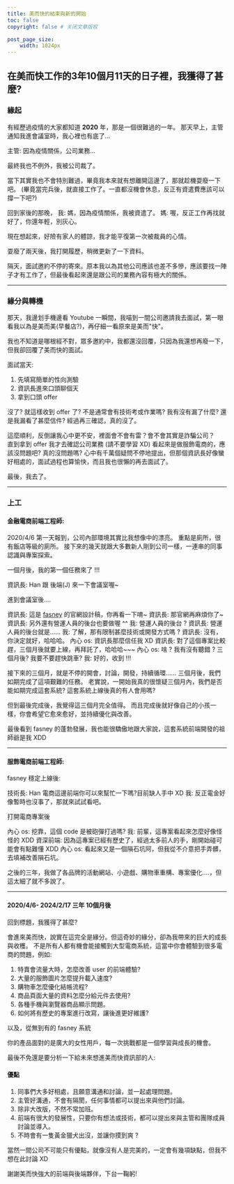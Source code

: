 ```yaml
---
title: 美而快的結束與新的開始
toc: false
copyright: false # 关闭文章版权

post_page_size: 
    width: 1024px
---
```


## 在美而快工作的3年10個月11天的日子裡，我獲得了甚麼?

### 緣起

有經歷過疫情的大家都知道 **2020** 年，那是一個很難過的一年。
那天早上，主管通知我進會議室時，我心裡也有底了...

主管: 因為疫情關係，公司業務...

最終我也不例外，我被公司裁了。

當下其實我也不會特別難過，畢竟我本來就有想離開這邊了，那就趁機耍廢一下吧。
(畢竟當完兵後，就直接工作了。一直都沒機會休息，反正有資遣費應該可以撐一下吧?)

回到家後的那晚，
我: 媽，因為疫情關係，我被資遣了。
媽: 喔，反正工作再找就好了，你還年輕，別灰心。

現在想起來，好險有家人的體諒，我才能平復第一次被裁員的心情。

耍廢了兩天後，我打開履歷，稍微更新了一下資料。

隔天，面試邀約不停的寄來。原本我以為其他公司應該也差不多慘，應該要找一陣子才有工作了，但最後看起來還是跟公司的業務內容有極大的關係。

---

### 緣分與轉機

那天，我邊划手機邊看 Youtube
一瞬間，我喵到一間公司邀請我去面試，第一眼看我以為是美而美(早餐店?)，再仔細一看原來是美而"快"。 

我也不知道是哪根經不對，眾多邀約中，我都還沒回覆，只因為我還想再廢一下，但我卻回覆了美而快的面試。

面試當天:
1. 先填寫簡單的性向測驗
2. 資訊長進來口頭聊個天
3. 拿到口頭 offer

沒了?
就這樣收到 offer 了?
不是通常會有技術考或作業嗎? 
我有沒有漏了什麼? 還是我漏看了甚麼信件?
經過再三確認，真的沒了。

這麼順利，反倒讓我心中更不安，裡面會不會有雷？會不會其實是詐騙公司？　
直到拿到 offer 我才去確認公司業務 (請不要學習 XD)
看起來是做服飾電商的，應該沒問題吧? 
真的沒問題嗎? 
心中有千萬個疑問不停地提出，但那個資訊長好像蠻好相處的，面試過程也算愉快，而且我也很懶的再去面試了。

最後，我去了。

---

### 上工

#### 金融電商前端工程師:
2020/4/6 第一天報到，公司內部環境其實比我想像中的漂亮。
重點是廁所，很有飯店等級的廁所。
接下來的幾天就跟大多數新人剛到公司一樣，一連串的同事認識與專案探索。

一個月後，我的第一個任務來了 !!!

資訊長: Han 跟 後端(J) 來一下會議室喔~

進到會議室後....

資訊長: 這是 [fasney](https://www.fasney.com/) 的官網設計稿，你再看一下唷~
資訊長: 那官網再麻煩你了~
資訊長: 另外還有營運人員的後台也要做喔 ^^
我: 營運人員的後台 ?
資訊長: 營運人員的後台就是......
我: 了解，那有限制甚麼技術或開發方式嗎 ?
資訊長: 沒有，你決定就好，哈哈哈。
內心 os: 資訊長那麼信任我 XD 
資訊長: 對了這個專案比較趕，三個月後就要上線，再拜託了，哈哈哈~~~
內心 os: 啥 ? 我有沒有聽錯 ? 三個月後? 我要不要趕快跳車?
我: 好的，收到 !!!

接下來的三個月，就是不停的開會，討論，開發，持續循環......
三個月後，我們如期完成了這項艱難的任務。
老實說，一開始我真的很懷疑三個月內，我們是否能如期完成這套系統?
這套系統上線後真的有人會用嗎?

但到最後完成後，我覺得這三個月完全值得。
而且完成後就好像自己的小孩一樣，你會希望它愈來愈好，並持續優化與改善。

最後看到 fasney 的蓬勃發展，我也能很驕傲地跟大家說，這套系統前端開發的祖師爺是我 XDD

---

#### 服飾電商前端工程師:

fasney 穩定上線後:

技術長: Han 電商這邊前端你可以來幫忙一下嗎?目前缺人手中 XD
我: 反正電金好像暫時也沒事了，那就來試試看吧。

打開電商專案後

內心 os: 挖靠，這個 code 是被砲彈打過嗎?
我: 前輩，這專案看起來怎麼好像怪怪的 XDD
資深前端: 因為這專案已經有歷史了，經過太多前人的手，剛開始碰可能會有點難懂 XDD
內心 os: 看起來又是一個隕石坑阿，但我從不介意把手弄髒，去填補改善隕石坑。


之後的三年，我做了各品牌的活動網站、小遊戲、購物車重構、專案優化....，但這太細了就不多說了。

---

#### 2020/4/6- 2024/2/17 三年 10個月後

回到標題，我獲得了甚麼?

會進來美而快，說實在這完全是緣分。但這奇妙的緣分，卻為我帶來的巨大的成長與收穫。
不是所有人都有機會能接觸到大型電商系統，這當中你會體驗到很多電商的問題，例如: 
1. 特賣會流量大時，怎麼改善 user 的前端體驗?
2. 大量的服飾圖片怎麼提升載入速度?
3. 購物車怎麼優化結帳流程?
4. 商品頁面大量的資料怎麼分給元件去使用?
5. 各種手機與瀏覽器商品顯示問題。
6. 如何將有歷史的專案進行改寫，讓後進更好維護?

以及，從無到有的 fasney 系統

你的產品面對的是廣大的女性用戶，每一次挑戰都是一個學習與成長的機會。

最後不免還是要分析一下給未來想進美而快資訊部的人:

#### 優點
1. 同事們大多好相處，且願意溝通和討論，並一起處理問題。
2. 主管好溝通，不會有隔閡，任何事情都可以提出來與他們討論。
4. 除非大改版，不然不常加班。
5. 前端有很大的發展性，只要你有想法或技術，都可以提出來與主管和團隊成員討論並導入。
6. 不時會有一隻黃金獵犬出沒，並讓你摸到爽 ?

當然一間公司不可能只有優點，就像沒有人是完美的，一定會有幾項缺點，但我不想在此討論 XD

謝謝美而快強大的前端與後端夥伴，下台一鞠躬!